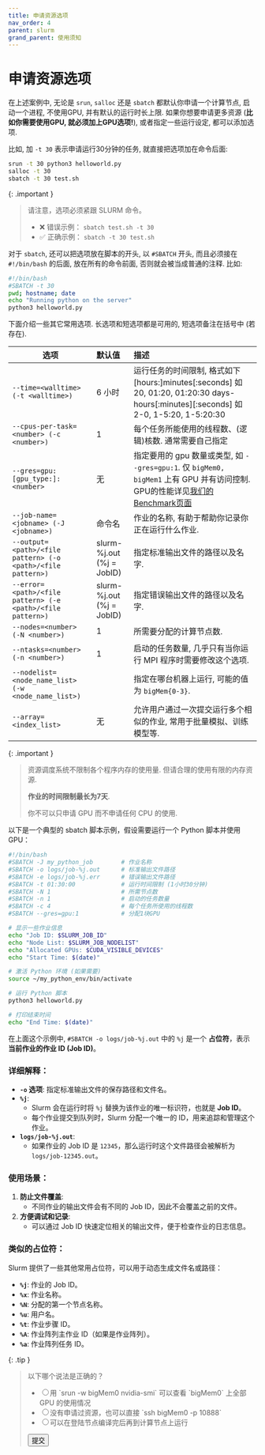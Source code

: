```yaml
---
title: 申请资源选项
nav_order: 4
parent: slurm
grand_parent: 使用须知
---
```

# 申请资源选项

在上述案例中, 无论是 `srun`, `salloc` 还是 `sbatch` 都默认你申请一个计算节点, 启动一个进程, 不使用GPU, 并有默认的运行时长上限. 如果你想要申请更多资源 (**比如你需要使用GPU, 就必须加上GPU选项!**), 或者指定一些运行设定, 都可以添加选项.

比如, 加 `-t 30` 表示申请运行30分钟的任务, 就直接把选项加在命令后面:

~~~ bash
srun -t 30 python3 helloworld.py
salloc -t 30
sbatch -t 30 test.sh
~~~

{: .important }
> 请注意，选项必须紧跟 SLURM 命令。
>
> - ❌ 错误示例： `sbatch test.sh -t 30`
> - ✅ 正确示例： `sbatch -t 30 test.sh `

对于 `sbatch`, 还可以把选项放在脚本的开头, 以 `#SBATCH` 开头, 而且必须接在 `#!/bin/bash` 的后面, 放在所有的命令前面, 否则就会被当成普通的注释. 比如:

~~~ bash
#!/bin/bash
#SBATCH -t 30
pwd; hostname; date
echo "Running python on the server"
python3 helloworld.py
~~~

下面介绍一些其它常用选项. 长选项和短选项都是可用的, 短选项备注在括号中 (若存在).

| 选项                    |     默认值       |        描述                    |
|------------------------------------------------------------|:------------------------------|:--------------------------------------------------------------------------------------------------------------------------------------------------------------------------------------|
| `--time=<walltime> (-t <walltime>)` | 6 小时        | 运行任务的时间限制, 格式如下 [hours:]minutes[:seconds] 如 20, 01:20, 01:20:30   days-hours[:minutes][:seconds] 如 2-0, 1-5:20, 1-5:20:30   |
|`--cpus-per-task=<number> (-c <number>)`  | 1 | 每个任务所能使用的线程数、(逻辑)核数. 通常需要自己指定 |
|`--gres=gpu:[gpu_type:]:<number>`| 无 | 指定要用的 gpu 数量或类型, 如 `--gres=gpu:1`. 仅 `bigMem0, bigMem1` 上有 GPU 并有访问控制. GPU的性能详见[我们的Benchmark页面](../reference/index) |
| `--job-name=<jobname> (-J <jobname>) `                      | 命令名                                | 作业的名称, 有助于帮助你记录你正在运行什么作业.|
| `--output=<path>/<file pattern> (-o <path>/<file pattern>)`  |   slurm-%j.out   (%j = JobID)  | 指定标准输出文件的路径以及名字. |
| `--error=<path>/<file pattern> (-e <path>/<file pattern>) `  |   slurm-%j.out   (%j = JobID)  | 指定错误输出文件的路径以及名字. |
|`--nodes=<number> (-N <number>)`| 1 | 所需要分配的计算节点数.
|`--ntasks=<number> (-n <number>)`| 1 | 启动的任务数量, 几乎只有当你运行 MPI 程序时需要修改这个选项. |
|`--nodelist=<node_name_list> (-w <node_name_list>)` |  | 指定在哪台机器上运行, 可能的值为 `bigMem{0-3}`.|
|`--array=<index_list>`| 无 | 允许用户通过一次提交运行多个相似的作业, 常用于批量模拟、训练模型等. |

{: .important }
> 资源调度系统不限制各个程序内存的使用量. 但请合理的使用有限的内存资源.
>
> **作业的时间限制最长为7天**.
>
> 你不可以只申请 GPU 而不申请任何 CPU 的使用.

以下是一个典型的 sbatch 脚本示例，假设需要运行一个 Python 脚本并使用 GPU：

~~~ bash
#!/bin/bash
#SBATCH -J my_python_job        # 作业名称
#SBATCH -o logs/job-%j.out      # 标准输出文件路径
#SBATCH -e logs/job-%j.err      # 错误输出文件路径
#SBATCH -t 01:30:00             # 运行时间限制 (1小时30分钟)
#SBATCH -N 1                    # 所需节点数
#SBATCH -n 1                    # 启动的任务数量
#SBATCH -c 4                    # 每个任务所使用的线程数
#SBATCH --gres=gpu:1            # 分配1块GPU

# 显示一些作业信息
echo "Job ID: $SLURM_JOB_ID"
echo "Node List: $SLURM_JOB_NODELIST"
echo "Allocated GPUs: $CUDA_VISIBLE_DEVICES"
echo "Start Time: $(date)"

# 激活 Python 环境 (如果需要)
source ~/my_python_env/bin/activate

# 运行 Python 脚本
python3 helloworld.py

# 打印结束时间
echo "End Time: $(date)"
~~~

在上面这个示例中, `#SBATCH -o logs/job-%j.out` 中的 `%j` 是一个 **占位符**，表示 **当前作业的作业 ID (Job ID)**。

### 详细解释：
- **`-o` 选项**: 指定标准输出文件的保存路径和文件名。
- **`%j`**:
  - Slurm 会在运行时将 `%j` 替换为该作业的唯一标识符，也就是 **Job ID**。
  - 每个作业提交到队列时，Slurm 分配一个唯一的 ID，用来追踪和管理这个作业。
- **`logs/job-%j.out`**:
  - 如果作业的 Job ID 是 `12345`，那么运行时这个文件路径会被解析为 `logs/job-12345.out`。

### 使用场景：
1. **防止文件覆盖**:
   - 不同作业的输出文件会有不同的 Job ID，因此不会覆盖之前的文件。
2. **方便调试和记录**:
   - 可以通过 Job ID 快速定位相关的输出文件，便于检查作业的日志信息。

### 类似的占位符：
Slurm 提供了一些其他常用占位符，可以用于动态生成文件名或路径：
- **`%j`**: 作业的 Job ID。
- **`%x`**: 作业名称。
- **`%N`**: 分配的第一个节点名称。
- **`%u`**: 用户名。
- **`%t`**: 作业步骤 ID。
- **`%A`**: 作业阵列主作业 ID（如果是作业阵列）。
- **`%a`**: 作业阵列任务 ID。




{: .tip }
> 以下哪个说法是正确的？
> <ul class="example-question">
>    <li><input type="radio" name="slurmquestion1" id="slurmq1opt1" /><label for="slurmq1opt1" markdown="1">用 `srun -w bigMem0 nvidia-smi` 可以查看 `bigMem0` 上全部 GPU 的使用情况</label></li>
>    <li><input type="radio" name="slurmquestion1" id="slurmq1opt2" /><label for="slurmq1opt2" markdown="1">没有申请过资源，也可以直接 `ssh bigMem0 -p 10888`</label></li>
>    <li><input type="radio" name="slurmquestion1" id="slurmq1opt3" /><label for="slurmq1opt3" markdown="1">可以在登陆节点编译完后再到计算节点上运行</label></li>
> </ul>
> <button onclick="window.alert(document.getElementById('slurmq1opt3').checked ? '正确, 因为我们的集群软件环境是一样的' : document.getElementById('slurmq1opt1').checked ? '错误, 必须加上`--gres`选项' : '错误, 你试试就知道了')">提交</button>

